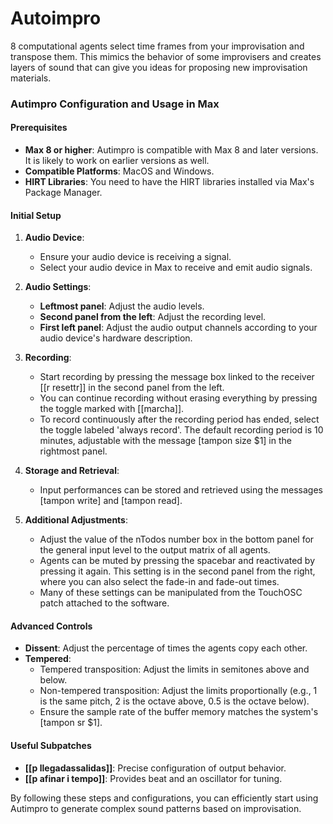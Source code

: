 # Autoimpro
8 computational agents select time frames from your improvisation and transpose them. This mimics the behavior of some improvisers and creates layers of sound that can give you ideas for proposing new improvisation materials.
### Autimpro Configuration and Usage in Max

#### Prerequisites
- **Max 8 or higher**: Autimpro is compatible with Max 8 and later versions. It is likely to work on earlier versions as well.
- **Compatible Platforms**: MacOS and Windows.
- **HIRT Libraries**: You need to have the HIRT libraries installed via Max's Package Manager.

#### Initial Setup
1. **Audio Device**:
   - Ensure your audio device is receiving a signal.
   - Select your audio device in Max to receive and emit audio signals.

2. **Audio Settings**:
   - **Leftmost panel**: Adjust the audio levels.
   - **Second panel from the left**: Adjust the recording level.
   - **First left panel**: Adjust the audio output channels according to your audio device's hardware description.

3. **Recording**:
   - Start recording by pressing the message box linked to the receiver [[r resettr]] in the second panel from the left.
   - You can continue recording without erasing everything by pressing the toggle marked with [[marcha]].
   - To record continuously after the recording period has ended, select the toggle labeled 'always record'. The default recording period is 10 minutes, adjustable with the message [tampon size $1] in the rightmost panel.

4. **Storage and Retrieval**:
   - Input performances can be stored and retrieved using the messages [tampon write] and [tampon read].

5. **Additional Adjustments**:
   - Adjust the value of the nTodos number box in the bottom panel for the general input level to the output matrix of all agents.
   - Agents can be muted by pressing the spacebar and reactivated by pressing it again. This setting is in the second panel from the right, where you can also select the fade-in and fade-out times.
   - Many of these settings can be manipulated from the TouchOSC patch attached to the software.

#### Advanced Controls
- **Dissent**: Adjust the percentage of times the agents copy each other.
- **Tempered**:
  - Tempered transposition: Adjust the limits in semitones above and below.
  - Non-tempered transposition: Adjust the limits proportionally (e.g., 1 is the same pitch, 2 is the octave above, 0.5 is the octave below).
  - Ensure the sample rate of the buffer memory matches the system's [tampon sr $1].

#### Useful Subpatches
- **[[p llegadassalidas]]**: Precise configuration of output behavior.
- **[[p afinar i tempo]]**: Provides beat and an oscillator for tuning.

By following these steps and configurations, you can efficiently start using Autimpro to generate complex sound patterns based on improvisation.

